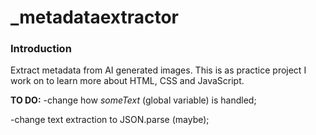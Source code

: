 # _metadataextractor
### Introduction
Extract metadata from AI generated images.
This is as practice project I work on to learn more about HTML, CSS and JavaScript.

**TO DO:**
-change how *someText* (global variable) is handled;

-change text extraction to JSON.parse (maybe);
